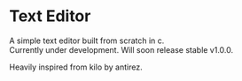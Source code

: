 # Text Editor

A simple text editor built from scratch in c.  
Currently under development. Will soon release stable v1.0.0.

Heavily inspired from kilo by antirez.
